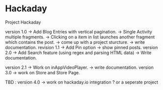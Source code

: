 Hackaday
========
Project Hackaday

version 1.0
	-> Add Blog Entries with vertical pagination.
	-> Single Activity multiple fragments.
		-> Clicking on a item in list launches another fragment which contains the post.
	-> come up with a project sturcture.
	-> write documentation.
	revision 1.1
		-> Add Pin option
		-> show pinned posts.
version 2.0
	-> Add Search feature (using regex and parsing HTML data)
	-> Write documentation.

version 2.1
	-> Work on inAppVideoPlayer.
	-> write documentation.
version 3.0
	-> work on Store and Store Page.

TBD : version 4.0
	-> work on hackaday.io integration ? or a seperate project
